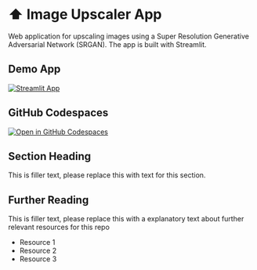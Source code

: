 # ⬆️ Image Upscaler App

Web application for upscaling images using a Super Resolution Generative Adversarial Network (SRGAN). The app is built with Streamlit.

## Demo App

[![Streamlit App](https://static.streamlit.io/badges/streamlit_badge_black_white.svg)](https://mlsd-image-upscaler.streamlit.app/)

## GitHub Codespaces

[![Open in GitHub Codespaces](https://github.com/codespaces/badge.svg)](https://codespaces.new/streamlit/app-starter-kit?quickstart=1)

## Section Heading

This is filler text, please replace this with text for this section.

## Further Reading

This is filler text, please replace this with a explanatory text about further relevant resources for this repo
- Resource 1
- Resource 2
- Resource 3
